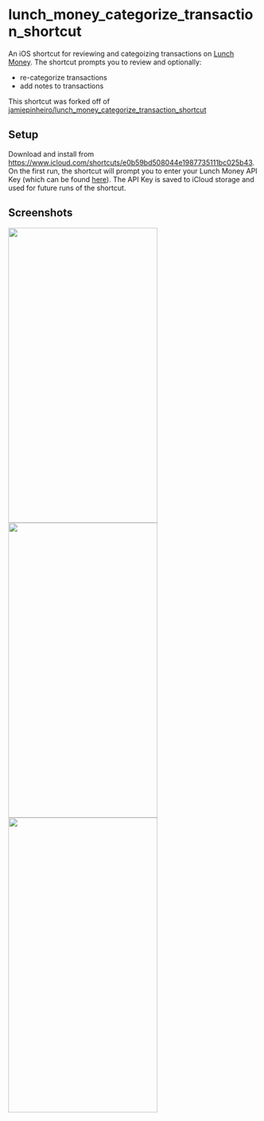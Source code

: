 # lunch_money_categorize_transaction_shortcut
An iOS shortcut for reviewing and categoizing transactions on [Lunch Money](https://lunchmoney.app/). The shortcut prompts you to review and optionally:
- re-categorize transactions
- add notes to transactions

This shortcut was forked off of [jamiepinheiro/lunch_money_categorize_transaction_shortcut](https://github.com/jamiepinheiro/lunch_money_categorize_transaction_shortcut)
## Setup
Download and install from https://www.icloud.com/shortcuts/e0b59bd508044e1987735111bc025b43. On the first run, the shortcut will prompt you to enter your Lunch Money API Key (which can be found [here](https://my.lunchmoney.app/developers)). The API Key is saved to iCloud storage and used for future runs of the shortcut.

## Screenshots
<div>
<img src="https://user-images.githubusercontent.com/12823489/128602612-bdee6ca6-b5e2-441d-889e-42616e979a5d.PNG" width="300" height="593">
<img src="https://user-images.githubusercontent.com/12823489/128602621-3da66fe6-1b09-4221-8fc0-44d6d9dae556.PNG" width="300" height="593">
<img src="https://user-images.githubusercontent.com/12823489/128602629-b5872714-0b92-4bae-9cae-89460ebc34e5.PNG" width="300" height="593">
</div>
